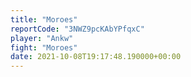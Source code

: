 ```yaml
---
title: "Moroes"
reportCode: "3NWZ9pcKAbYPfqxC"
player: "Ankw"
fight: "Moroes"
date: 2021-10-08T19:17:48.190000+00:00
---
```

